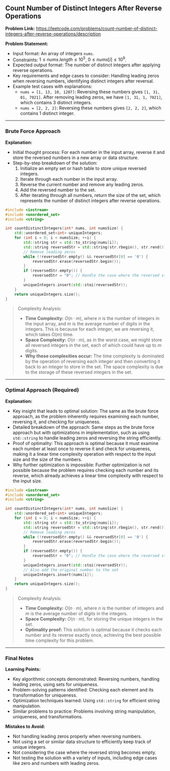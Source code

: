 ## Count Number of Distinct Integers After Reverse Operations

**Problem Link:** https://leetcode.com/problems/count-number-of-distinct-integers-after-reverse-operations/description

**Problem Statement:**
- Input format: An array of integers `nums`.
- Constraints: $1 \leq nums.length \leq 10^5$, $0 \leq nums[i] \leq 10^9$.
- Expected output format: The number of distinct integers after applying reverse operations.
- Key requirements and edge cases to consider: Handling leading zeros when reversing numbers, identifying distinct integers after reversal.
- Example test cases with explanations:
  - `nums = [1, 13, 10, 1207]`: Reversing these numbers gives `[1, 31, 01, 7021]`. After removing leading zeros, we have `[1, 31, 1, 7021]`, which contains 3 distinct integers.
  - `nums = [2, 2, 2]`: Reversing these numbers gives `[2, 2, 2]`, which contains 1 distinct integer.

---

### Brute Force Approach

**Explanation:**
- Initial thought process: For each number in the input array, reverse it and store the reversed numbers in a new array or data structure.
- Step-by-step breakdown of the solution:
  1. Initialize an empty set or hash table to store unique reversed integers.
  2. Iterate through each number in the input array.
  3. Reverse the current number and remove any leading zeros.
  4. Add the reversed number to the set.
  5. After iterating through all numbers, return the size of the set, which represents the number of distinct integers after reverse operations.

```cpp
#include <iostream>
#include <unordered_set>
#include <string>

int countDistinctIntegers(int* nums, int numsSize) {
    std::unordered_set<int> uniqueIntegers;
    for (int i = 0; i < numsSize; ++i) {
        std::string str = std::to_string(nums[i]);
        std::string reversedStr = std::string(str.rbegin(), str.rend());
        // Remove leading zeros
        while (!reversedStr.empty() && reversedStr[0] == '0') {
            reversedStr.erase(reversedStr.begin());
        }
        if (reversedStr.empty()) {
            reversedStr = "0"; // Handle the case where the reversed string becomes empty
        }
        uniqueIntegers.insert(std::stoi(reversedStr));
    }
    return uniqueIntegers.size();
}
```

> Complexity Analysis:
> - **Time Complexity:** $O(n \cdot m)$, where $n$ is the number of integers in the input array, and $m$ is the average number of digits in the integers. This is because for each integer, we are reversing it, which takes $O(m)$ time.
> - **Space Complexity:** $O(n \cdot m)$, as in the worst case, we might store all reversed integers in the set, each of which could have up to $m$ digits.
> - **Why these complexities occur:** The time complexity is dominated by the operation of reversing each integer and then converting it back to an integer to store in the set. The space complexity is due to the storage of these reversed integers in the set.

---

### Optimal Approach (Required)

**Explanation:**
- Key insight that leads to optimal solution: The same as the brute force approach, as the problem inherently requires examining each number, reversing it, and checking for uniqueness.
- Detailed breakdown of the approach: Same steps as the brute force approach but with optimizations in implementation, such as using `std::string` to handle leading zeros and reversing the string efficiently.
- Proof of optimality: This approach is optimal because it must examine each number at least once to reverse it and check for uniqueness, making it a linear time complexity operation with respect to the input size and the size of the numbers.
- Why further optimization is impossible: Further optimization is not possible because the problem requires checking each number and its reverse, which already achieves a linear time complexity with respect to the input size.

```cpp
#include <iostream>
#include <unordered_set>
#include <string>

int countDistinctIntegers(int* nums, int numsSize) {
    std::unordered_set<int> uniqueIntegers;
    for (int i = 0; i < numsSize; ++i) {
        std::string str = std::to_string(nums[i]);
        std::string reversedStr = std::string(str.rbegin(), str.rend());
        // Remove leading zeros
        while (!reversedStr.empty() && reversedStr[0] == '0') {
            reversedStr.erase(reversedStr.begin());
        }
        if (reversedStr.empty()) {
            reversedStr = "0"; // Handle the case where the reversed string becomes empty
        }
        uniqueIntegers.insert(std::stoi(reversedStr));
        // Also add the original number to the set
        uniqueIntegers.insert(nums[i]);
    }
    return uniqueIntegers.size();
}
```

> Complexity Analysis:
> - **Time Complexity:** $O(n \cdot m)$, where $n$ is the number of integers and $m$ is the average number of digits in the integers.
> - **Space Complexity:** $O(n \cdot m)$, for storing the unique integers in the set.
> - **Optimality proof:** This solution is optimal because it checks each number and its reverse exactly once, achieving the best possible time complexity for this problem.

---

### Final Notes

**Learning Points:**
- Key algorithmic concepts demonstrated: Reversing numbers, handling leading zeros, using sets for uniqueness.
- Problem-solving patterns identified: Checking each element and its transformation for uniqueness.
- Optimization techniques learned: Using `std::string` for efficient string manipulation.
- Similar problems to practice: Problems involving string manipulation, uniqueness, and transformations.

**Mistakes to Avoid:**
- Not handling leading zeros properly when reversing numbers.
- Not using a set or similar data structure to efficiently keep track of unique integers.
- Not considering the case where the reversed string becomes empty.
- Not testing the solution with a variety of inputs, including edge cases like zero and numbers with leading zeros.